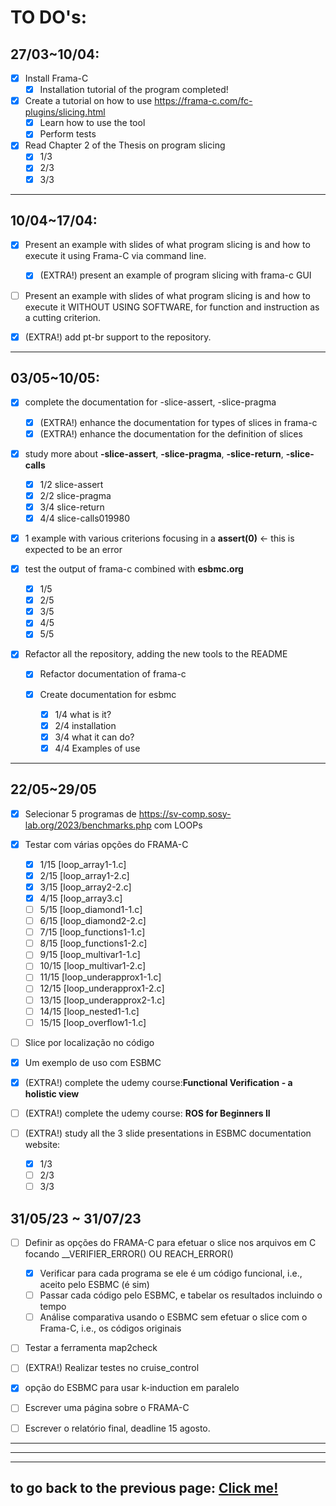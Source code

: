 # **TO DO's**:

## **27/03~10/04**:

- [x] Install Frama-C
  - [x] Installation tutorial of the program completed!

- [x] Create a tutorial on how to use https://frama-c.com/fc-plugins/slicing.html
  - [x] Learn how to use the tool
  - [x] Perform tests

- [x] Read Chapter 2 of the Thesis on program slicing
  - [x] 1/3
  - [x] 2/3
  - [x] 3/3

---

## **10/04~17/04**:

- [x] Present an example with slides of what program slicing is and how to execute it using Frama-C via command line.
  - [x] (EXTRA!) present an example of program slicing with frama-c GUI

- [ ] Present an example with slides of what program slicing is and how to execute it WITHOUT USING SOFTWARE, for function and instruction as a cutting criterion.

- [x] (EXTRA!) add pt-br support to the repository.

---

## **03/05~10/05**:

- [x] complete the documentation for -slice-assert, -slice-pragma
  - [x] (EXTRA!) enhance the documentation for types of slices in frama-c
  - [x] (EXTRA!) enhance the documentation for the definition of slices

- [x] study more about **-slice-assert**, **-slice-pragma**, **-slice-return**, **-slice-calls**
  - [x] 1/2 slice-assert
  - [x] 2/2 slice-pragma
  - [x] 3/4 slice-return
  - [x] 4/4 slice-calls019980

- [x] 1 example with various criterions focusing in a **assert(0)** <- this is expected to be an error

- [x] test the output of frama-c combined with **esbmc.org**
  - [x] 1/5
  - [x] 2/5
  - [x] 3/5
  - [x] 4/5
  - [x] 5/5

- [x] Refactor all the repository, adding the new tools to the README

  - [x] Refactor documentation of frama-c

  - [x] Create documentation for esbmc
    - [x] 1/4 what is it?
    - [x] 2/4 installation
    - [x] 3/4 what it can do?
    - [x] 4/4 Examples of use

---

## **22/05~29/05**

- [x] Selecionar 5 programas de https://sv-comp.sosy-lab.org/2023/benchmarks.php com LOOPs

- [x] Testar com várias opções do FRAMA-C
  - [x] 1/15 [loop_array1-1.c]
  - [x] 2/15 [loop_array1-2.c]
  - [x] 3/15 [loop_array2-2.c]
  - [x] 4/15 [loop_array3.c]
  - [ ] 5/15 [loop_diamond1-1.c]
  - [ ] 6/15 [loop_diamond2-2.c]
  - [ ] 7/15 [loop_functions1-1.c]
  - [ ] 8/15 [loop_functions1-2.c]
  - [ ] 9/15 [loop_multivar1-1.c]
  - [ ] 10/15 [loop_multivar1-2.c]
  - [ ] 11/15 [loop_underapprox1-1.c]
  - [ ] 12/15 [loop_underapprox1-2.c]
  - [ ] 13/15 [loop_underapprox2-1.c]
  - [ ] 14/15 [loop_nested1-1.c]
  - [ ] 15/15 [loop_overflow1-1.c]

- [ ] Slice por localização no código

- [x] Um exemplo de uso com ESBMC

- [x] (EXTRA!) complete the udemy course:**Functional Verification - a holistic view**

- [ ] (EXTRA!) complete the udemy course: **ROS for Beginners II**

- [ ] (EXTRA!) study all the 3 slide presentations in ESBMC documentation website:
  - [x] 1/3
  - [ ] 2/3
  - [ ] 3/3

## 31/05/23 ~ 31/07/23

- [ ] Definir as opções do FRAMA-C para efetuar o slice nos arquivos em C focando __VERIFIER_ERROR() OU REACH_ERROR()
  - [x] Verificar para cada programa se ele é um código funcional, i.e., aceito pelo ESBMC (é sim)
  - [ ] Passar cada código pelo ESBMC, e tabelar os resultados incluindo o tempo
  - [ ] Análise comparativa usando o ESBMC sem efetuar o slice com o Frama-C, i.e., os códigos originais

- [ ] Testar a ferramenta map2check

- [ ] (EXTRA!) Realizar testes no cruise_control

- [x] opção do ESBMC para usar k-induction em paralelo

- [ ] Escrever uma página sobre o FRAMA-C

- [ ] Escrever o relatório final, deadline 15 agosto.
---

---

---

## to go back to the previous page: [Click me!](../../README.md)
